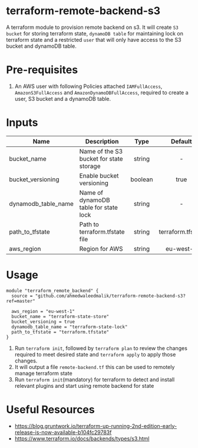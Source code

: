 # terraform-remote-backend-s3
A terraform module to provision remote backend on s3. It will create `S3 bucket` for storing terraform state, `dynamoDB table` 
for maintaining lock on terraform state and a restricted `user` that will only have access to the S3 bucket and dynamoDB table.


# Pre-requisites

1. An AWS user with following Policies attached `IAMFullAccess`, `AmazonS3FullAccess` and `AmazonDynamoDBFullAccess`, 
required to create a user, S3 bucket and a dynamoDB table.

# Inputs

| Name | Description | Type | Default | Required |
|------|-------------|:----:|:-----:|:-----:|
| bucket_name | Name of the S3 bucket for state storage| string | - | yes |
| bucket_versioning | Enable bucket versioning | boolean | true | yes |
| dynamodb_table_name | Name of dynamoDB table for state lock| string | - | yes |
| path_to_tfstate | Path to terraform.tfstate file| string | terraform.tfstate | yes |
| aws_region | Region for AWS| string | eu-west-1 | yes |

# Usage

```hcl
module "terraform_remote_backend" {
  source = "github.com/ahmedwaleedmalik/terraform-remote-backend-s3?ref=master"

  aws_region = "eu-west-1"
  bucket_name = "terraform-state-store"
  bucket_versioning = true
  dynamodb_table_name = "terraform-state-lock"
  path_to_tfstate = "terraform.tfstate"
}
```

1. Run `terraform init`, followed by `terraform plan` to review the changes required to meet desired state and 
`terraform apply` to apply those changes.
2. It will output a file `remote-backend.tf` this can be used to remotely manage terraform state
3. Run `terraform init`(mandatory) for terraform to detect and install relevant plugins and start using remote backend for state

# Useful Resources

- https://blog.gruntwork.io/terraform-up-running-2nd-edition-early-release-is-now-available-b104fc29783f
- https://www.terraform.io/docs/backends/types/s3.html